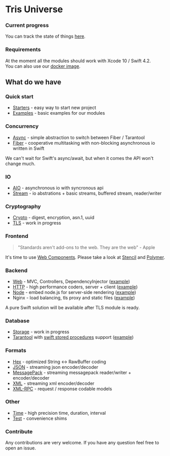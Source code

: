 # Tris Universe

### Current progress
You can track the state of things [here](https://github.com/orgs/tris-foundation/projects/1).

### Requirements

At the moment all the modules should work with Xcode 10 / Swift 4.2.<br>
You can also use our [docker image](https://github.com/tris-foundation/docker).<br>

## What do we have

### Quick start

* [Starters](https://github.com/tris-foundation/starters) - easy way to start new project
* [Examples](https://github.com/tris-foundation/examples) - basic examples for our modules

### Concurrency

* [Async](https://github.com/tris-foundation/async) - simple abstraction to switch between Fiber / Tarantool
* [Fiber](https://github.com/tris-foundation/fiber) - cooperative multitasking with non-blocking asynchronous io written in Swift

We can't wait for Swift's async/await, but when it comes the API won't change much.

### IO

* [AIO](https://github.com/tris-foundation/aio) - asynchronous io with syncronous api
* [Stream](https://github.com/tris-foundation/stream) - io abstrations + basic streams, buffered stream, reader/writer

### Cryptography

* [Crypto](https://github.com/tris-foundation/crypto) - digest, encryption, asn.1, uuid
* [TLS](https://github.com/tris-foundation/tls) - work in progress

### Frontend

> "Standards aren't add-ons to the web. They are the web" - Apple

It's time to use [Web Components](https://webcomponents.org).
Please take a look at [Stencil](https://stenciljs.com) and [Polymer](https://www.polymer-project.org).

### Backend

* [Web](https://github.com/tris-foundation/web) - MVC, Controllers, DependencyInjector ([example](https://github.com/tris-foundation/examples/tree/master/web))
* [HTTP](https://github.com/tris-foundation/http) - high performance coders, server + client ([example](https://github.com/tris-foundation/examples/tree/master/http))
* [Node](https://github.com/tris-foundation/node) - embed node.js for server-side rendering ([example](https://github.com/tris-foundation/examples/tree/master/web))
* Nginx - load balancing, tls proxy and static files ([example](https://github.com/tris-foundation/examples/tree/master/nginx-spa))

A pure Swift solution will be available after TLS module is ready.<br>

### Database

* [Storage](https://github.com/tris-foundation/storage) - work in progress
* [Tarantool](https://github.com/tris-foundation/tarantool) with [swift stored procedures](https://github.com/tris-foundation/tarantool#tarantool-module) support ([example](https://github.com/tris-foundation/examples/tree/master/tarantool))<br>

### Formats

* [Hex](https://github.com/tris-foundation/hex) - optimized String <-> RawBuffer coding
* [JSON](https://github.com/tris-foundation/json) - streaming json encoder/decoder
* [MessagePack](https://github.com/tris-foundation/messagepack) - streaming messagepack reader/writer + encoder/decoder
* [XML](https://github.com/tris-foundation/xml) - streaming xml encoder/decoder
* [XML-RPC](https://github.com/tris-foundation/xml-rpc) - request / response codable models

### Other

* [Time](https://github.com/tris-foundation/time) - high precision time, duration, interval
* [Test](https://github.com/tris-foundation/test) - convenience shims

### Contribute

Any contributions are very welcome. If you have any question feel free to open an issue.<br/>

